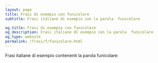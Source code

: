 ```yaml
---
layout: page
title: Frasi di esempio con funicolare 
subtitle: Frasi italiane di esempio con la parola  funicolare

og_title: Frasi di esempio con funicolare 
og_description: Frasi italiane di esempio con la parola  funicolare
og_type: website
permalink: /frasi/f/funicolare.html
---
```


Frasi italiane di esempio contenenti la parola funicolare:


